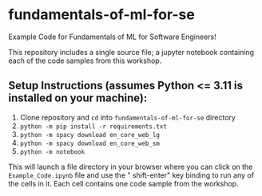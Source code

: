 # fundamentals-of-ml-for-se

Example Code for Fundamentals of ML for Software Engineers!

This repository includes a single source file; a jupyter notebook containing each of the code samples from this
workshop.

## Setup Instructions (assumes Python <= 3.11 is installed on your machine):

1. Clone repository and `cd` into `fundamentals-of-ml-for-se` directory
2. `python -m pip install -r requirements.txt`
3. `python -m spacy download en_core_web_lg`
4. `python -m spacy download en_core_web_sm`
5. `python -m notebook`

This will launch a file directory in your browser where you can click on the `Example_Code.ipynb` file and use the "
shift-enter" key binding to run any of the cells in it. Each cell contains one code sample from the workshop.
